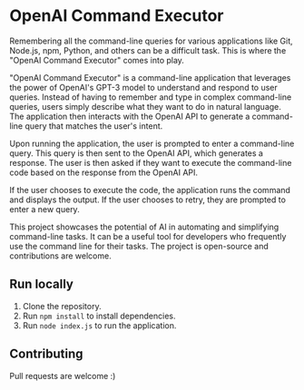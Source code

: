 # OpenAI Command Executor
Remembering all the command-line queries for various applications like Git, Node.js, npm, Python, and others can be a difficult task. This is where the "OpenAI Command Executor" comes into play.

"OpenAI Command Executor" is a command-line application that leverages the power of OpenAI's GPT-3 model to understand and respond to user queries. Instead of having to remember and type in complex command-line queries, users simply describe what they want to do in natural language. The application then interacts with the OpenAI API to generate a command-line query that matches the user's intent.

Upon running the application, the user is prompted to enter a command-line query. This query is then sent to the OpenAI API, which generates a response. The user is then asked if they want to execute the command-line code based on the response from the OpenAI API.

If the user chooses to execute the code, the application runs the command and displays the output. If the user chooses to retry, they are prompted to enter a new query.

This project showcases the potential of AI in automating and simplifying command-line tasks. It can be a useful tool for developers who frequently use the command line for their tasks. The project is open-source and contributions are welcome.

## Run locally

1. Clone the repository.
2. Run `npm install` to install dependencies.
3. Run `node index.js` to run the application.

## Contributing
Pull requests are welcome :)
